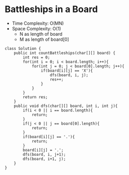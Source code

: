 # Battleships in a Board

- Time Complexity: O(MN)
- Space Complexity: O(1)
  - N as length of board
  - M as length of board[0]

```
class Solution {
    public int countBattleships(char[][] board) {
        int res = 0;
        for(int i = 0; i < board.length; i++){
            for(int j = 0; j < board[0].length; j++){
                if(board[i][j] == 'X'){
                    dfs(board, i, j);
                    res++;
                }
            }
        }
        return res;
    }
    public void dfs(char[][] board, int i, int j){
        if(i < 0 || i == board.length){
            return;
        }
        if(j < 0 || j == board[0].length){
            return;
        }
        if(board[i][j] == '.'){
            return;
        }
        board[i][j] = '.';
        dfs(board, i, j+1);
        dfs(board, i+1, j);
    }
}
```
